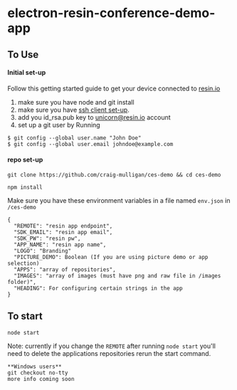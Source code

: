 # electron-resin-conference-demo-app

## To Use

#### Initial set-up
Follow this getting started guide to get your device connected to [resin.io](https://resin.io/)

1. make sure you have node and git install
2. make sure you have [ssh client set-up](https://help.github.com/articles/generating-ssh-keys/).
3. add you id_rsa.pub key to unicorn@resin.io account
4. set up a git user by Running
```
$ git config --global user.name "John Doe"
$ git config --global user.email johndoe@example.com
```

#### repo set-up

```
git clone https://github.com/craig-mulligan/ces-demo && cd ces-demo
```

```
npm install
```

Make sure you have these environment variables in a file named `env.json` in `/ces-demo`
```
{
  "REMOTE": "resin app endpoint",
  "SDK_EMAIL": "resin app email",
  "SDK_PW": "resin pw",
  "APP_NAME": "resin app name",
  "LOGO": "Branding"
  "PICTURE_DEMO": Boolean (If you are using picture demo or app selection)
  "APPS": "array of repositories",
  "IMAGES": "array of images (must have png and raw file in /images folder)",
  "HEADING": For configuring certain strings in the app
}
```

## To start
```
node start
```

Note: currently if you change the `REMOTE` after running `node start` you'll need to delete the  applications repositories rerun the start command. 

```
**Windows users**
git checkout no-tty
more info coming soon
```
